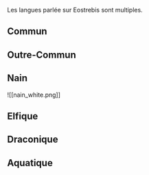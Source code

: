 
Les langues parlée sur Eostrebis sont multiples.

## Commun

## Outre-Commun

## Nain
![[nain_white.png]]

## Elfique

## Draconique

## Aquatique
